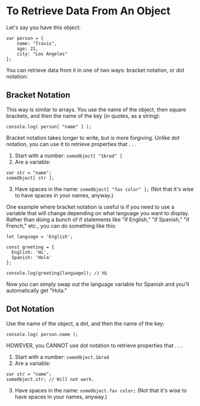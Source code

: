 # To Retrieve Data From An Object

Let's say you have this object:

```
var person = {
	name: "Travis",
	age: 21,
	city: "Los Angeles"
};
```

You can retrieve data from it in one of two ways: bracket notation, or dot notation:


## Bracket Notation

This way is similar to arrays. You use the name of the object, then square brackets, and then the name of the key (in quotes, as a string):

`console.log( person[ "name" ] );`

Bracket notation takes longer to write, but is more forgiving. Unlike dot notation, you can use it to retrieve properties that . . .

1. Start with a number: `someObject[ "1brad" ]`
2. Are a variable:

```
var str = "name";
someObject[ str ];
```

3. Have spaces in the name: `someObject[ "fav color" ];` (Not that it's wise to have spaces in your names, anyway.)

One example where bracket notation is useful is if you need to use a variable that will change depending on what language you want to display. Rather than doing a bunch of if statements like "if English," "if Spanish," "if French," etc., you can do something like this:

```
let language = 'English';

const greeting = {
  English: 'Hi',
  Spanish: 'Hola'
};

console.log(greeting[language]); // Hi
```

Now you can simply swap out the language variable for Spanish and you'll automatically get "Hola."


## Dot Notation

Use the name of the object, a dot, and then the name of the key:

`console.log( person.name );`

HOWEVER, you CANNOT use dot notation to retrieve properties that . . .

1. Start with a number: `someObject.1brad`
2. Are a variable:

```
var str = "name";
someObject.str; // Will not work.
```

3. Have spaces in the name: `someObject.fav color;` (Not that it's wise to have spaces in your names, anyway.)